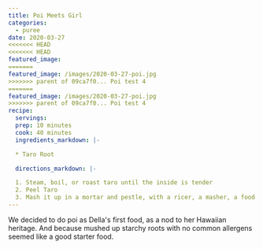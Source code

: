 ```yaml
---
title: Poi Meets Girl
categories:
  - puree
date: 2020-03-27
<<<<<<< HEAD
<<<<<<< HEAD
featured_image:
=======
featured_image: /images/2020-03-27-poi.jpg
>>>>>>> parent of 09ca7f0... Poi test 4
=======
featured_image: /images/2020-03-27-poi.jpg
>>>>>>> parent of 09ca7f0... Poi test 4
recipe:
  servings:
  prep: 10 minutes
  cook: 40 minutes
  ingredients_markdown: |-

  * Taro Root

  directions_markdown: |-

  1. Steam, boil, or roast taro until the inside is tender
  2. Peel Taro
  3. Mash it up in a mortar and pestle, with a ricer, a masher, a food processor, a food mill, or a blender
---
```

We decided to do poi as Della's first food, as a nod to her Hawaiian heritage. And because mushed up starchy roots with no common allergens seemed like a good starter food.

